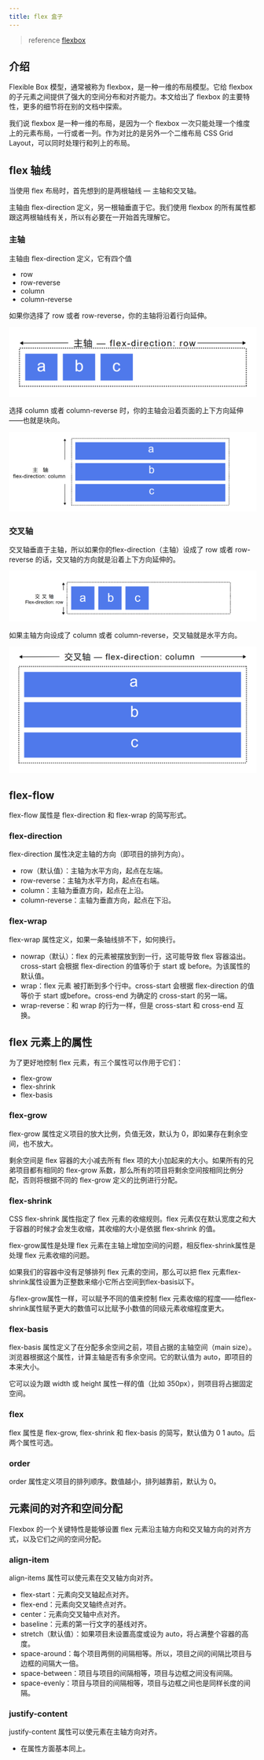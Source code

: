 ```yaml
---
title: flex 盒子
---
```


> reference [flexbox](https://developer.mozilla.org/zh-CN/docs/Web/CSS/CSS_Flexible_Box_Layout/Basic_Concepts_of_Flexbox)

## 介绍

Flexible Box 模型，通常被称为 flexbox，是一种一维的布局模型。它给 flexbox 的子元素之间提供了强大的空间分布和对齐能力。本文给出了 flexbox 的主要特性，更多的细节将在别的文档中探索。

我们说 flexbox 是一种一维的布局，是因为一个 flexbox 一次只能处理一个维度上的元素布局，一行或者一列。作为对比的是另外一个二维布局 CSS Grid Layout，可以同时处理行和列上的布局。

## flex 轴线

当使用 flex 布局时，首先想到的是两根轴线 — 主轴和交叉轴。

主轴由 flex-direction 定义，另一根轴垂直于它。我们使用 flexbox 的所有属性都跟这两根轴线有关，所以有必要在一开始首先理解它。

### 主轴

主轴由 flex-direction 定义，它有四个值

- row
- row-reverse
- column
- column-reverse

如果你选择了 row 或者 row-reverse，你的主轴将沿着行向延伸。

![flexbox-row-x](images/flexbox-row-x.png)

选择 column 或者 column-reverse 时，你的主轴会沿着页面的上下方向延伸——也就是块向。

![flexbox-column-x](images/flexbox-column-x.png)

### 交叉轴

交叉轴垂直于主轴，所以如果你的flex-direction（主轴）设成了 row 或者 row-reverse 的话，交叉轴的方向就是沿着上下方向延伸的。

![flexbox-row-y](images/flex-box-row-y.png)

如果主轴方向设成了 column 或者 column-reverse，交叉轴就是水平方向。

![flexbox-column-y](images/flexbox-column-y.png)

## flex-flow

flex-flow 属性是 flex-direction 和 flex-wrap 的简写形式。

### flex-direction

flex-direction 属性决定主轴的方向（即项目的排列方向）。

- row（默认值）：主轴为水平方向，起点在左端。
- row-reverse：主轴为水平方向，起点在右端。
- column：主轴为垂直方向，起点在上沿。
- column-reverse：主轴为垂直方向，起点在下沿。

### flex-wrap

flex-wrap 属性定义，如果一条轴线排不下，如何换行。

- nowrap（默认）：flex 的元素被摆放到到一行，这可能导致 flex 容器溢出。cross-start 会根据 flex-direction 的值等价于 start 或 before。为该属性的默认值。
- wrap：flex 元素 被打断到多个行中。cross-start 会根据 flex-direction 的值等价于 start 或before。cross-end 为确定的 cross-start 的另一端。
- wrap-reverse：和 wrap 的行为一样，但是 cross-start 和 cross-end 互换。

## flex 元素上的属性

为了更好地控制 flex 元素，有三个属性可以作用于它们：

- flex-grow
- flex-shrink
- flex-basis

### flex-grow

flex-grow 属性定义项目的放大比例，负值无效，默认为 0，即如果存在剩余空间，也不放大。

剩余空间是 flex 容器的大小减去所有 flex 项的大小加起来的大小。如果所有的兄弟项目都有相同的 flex-grow 系数，那么所有的项目将剩余空间按相同比例分配，否则将根据不同的 flex-grow 定义的比例进行分配。

### flex-shrink

CSS flex-shrink 属性指定了 flex 元素的收缩规则。flex 元素仅在默认宽度之和大于容器的时候才会发生收缩，其收缩的大小是依据 flex-shrink 的值。

flex-grow属性是处理 flex 元素在主轴上增加空间的问题，相反flex-shrink属性是处理 flex 元素收缩的问题。

如果我们的容器中没有足够排列 flex 元素的空间，那么可以把 flex 元素flex-shrink属性设置为正整数来缩小它所占空间到flex-basis以下。

与flex-grow属性一样，可以赋予不同的值来控制 flex 元素收缩的程度——给flex-shrink属性赋予更大的数值可以比赋予小数值的同级元素收缩程度更大。

### flex-basis

flex-basis 属性定义了在分配多余空间之前，项目占据的主轴空间（main size）。浏览器根据这个属性，计算主轴是否有多余空间。它的默认值为 auto，即项目的本来大小。

它可以设为跟 width 或 height 属性一样的值（比如 350px），则项目将占据固定空间。

### flex

flex 属性是 flex-grow, flex-shrink 和 flex-basis 的简写，默认值为 0 1 auto。后两个属性可选。

### order

order 属性定义项目的排列顺序。数值越小，排列越靠前，默认为 0。

## 元素间的对齐和空间分配

Flexbox 的一个关键特性是能够设置 flex 元素沿主轴方向和交叉轴方向的对齐方式，以及它们之间的空间分配。

### align-item

align-items 属性可以使元素在交叉轴方向对齐。

- flex-start：元素向交叉轴起点对齐。
- flex-end：元素向交叉轴终点对齐。
- center：元素向交叉轴中点对齐。
- baseline：元素的第一行文字的基线对齐。
- stretch（默认值）：如果项目未设置高度或设为 auto，将占满整个容器的高度。
- space-around：每个项目两侧的间隔相等。所以，项目之间的间隔比项目与边框的间隔大一倍。
- space-between：项目与项目的间隔相等，项目与边框之间没有间隔。
- space-evenly：项目与项目的间隔相等，项目与边框之间也是同样长度的间隔。

### justify-content

justify-content 属性可以使元素在主轴方向对齐。

- 在属性方面基本同上。
